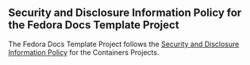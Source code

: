 ## Security and Disclosure Information Policy for the Fedora Docs Template Project

The Fedora Docs Template Project follows the [Security and Disclosure Information Policy](https://github.com/containers/common/blob/master/SECURITY.md) for the Containers Projects.
